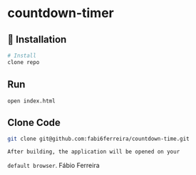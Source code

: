 # countdown-timer

## 💽 Installation

```bash
# Install
clone repo
```
## Run
`open index.html`

## Clone Code

```bash
git clone git@github.com:fabi6ferreira/countdown-time.git
```

```bash
After building, the application will be opened on your 
```
`default browser`.
Fábio Ferreira
